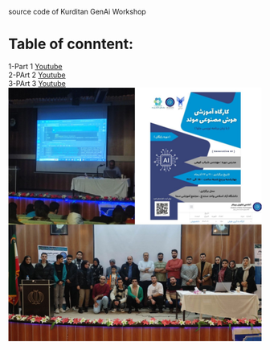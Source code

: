source code of Kurditan GenAi Workshop

# Table of conntent:</br>
1-Part 1 [Youtube](https://www.youtube.com/watch?v=6QG6NjJXO1A&t=15s) </br>
2-PArt 2 [Youtube](https://www.youtube.com/watch?v=Yjx8c44Yvno&t=1s) </br>
3-PArt 3 [Youtube](https://www.youtube.com/watch?v=Yjx8c44Yvno&t=1s) </br>
![Image](image.jpg)



